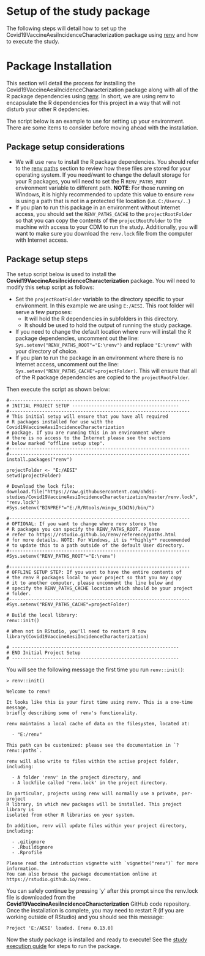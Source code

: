 Setup of the study package
===========================================================================================

The following steps will detail how to set up the Covid19VaccineAesiIncidenceCharacterization package using [renv](https://rstudio.github.io/renv/articles/renv.html) and how to execute the study.

# Package Installation

This section will detail the process for installing the Covid19VaccineAesiIncidenceCharacterization package along with all of the R package dependencies using [renv](https://rstudio.github.io/renv/articles/renv.html). In short, we are using renv to encapsulate the R dependencies for this project in a way that will not disturb your other R depdencies.

The script below is an example to use for setting up your environment. There are some items to consider before moving ahead with the installation.

## Package setup considerations

- We will use `renv` to install the R package dependencies. You should refer to the [renv paths](https://rstudio.github.io/renv/reference/paths.html) section to review how these files are stored for your operating system. If you need/want to change the default storage for your R packages, you will need to set the R `RENV_PATHS_ROOT` environment variable to different path. **NOTE**: For those running on Windows, it is highly recommended to update this value to ensure `renv` is using a path that is not in a protected file location (i.e. `C:/Users/..`)
- If you plan to run this package in an environment without Internet access, you should set the `RENV_PATHS_CACHE` to the `projectRootFolder` so that you can copy the contents of the `projectRootFolder` to the machine with access to your CDM to run the study. Additionally, you will want to make sure you download the `renv.lock` file from the computer with Internet access.

## Package setup steps

The setup script below is used to install the **Covid19VaccineAesiIncidenceCharacterization** package. You will need to modify this setup script as follows:

- Set the `projectRootFolder` variable to the directory specific to your environment. In this example we are using `E:/AESI`. This root folder will serve a few purposes:
    - It will hold the R dependencies in subfolders in this directory.
    - It should be used to hold the output of running the study package.
- If you need to change the default location where `renv` will install the R package dependencies, uncomment out the line: `Sys.setenv("RENV_PATHS_ROOT"="E:\renv")` and replace `"E:\renv"` with your directory of choice.
- If you plan to run the package in an environment where there is no Internet access, uncomment out the line: `Sys.setenv("RENV_PATHS_CACHE"=projectFolder)`. This will ensure that all of the R package dependencies are copied to the `projectRootFolder`.

Then execute the script as shown below:

````
#------------------------------------------------------------------
# INITIAL PROJECT SETUP ---------------------------------------
#------------------------------------------------------------------
# This initial setup will ensure that you have all required
# R packages installed for use with the Covid19VaccineAesiIncidenceCharacterization
# package. If you are running this in an environment where 
# there is no access to the Internet please see the sections
# below marked "offline setup step".
#------------------------------------------------------------------
#------------------------------------------------------------------
install.packages("renv")

projectFolder <- "E:/AESI"
setwd(projectFolder)

# Download the lock file:
download.file("https://raw.githubusercontent.com/ohdsi-studies/Covid19VaccineAesiIncidenceCharacterization/master/renv.lock", "renv.lock")
#Sys.setenv("BINPREF"="E:/R/Rtools/mingw_$(WIN)/bin/")

#------------------------------------------------------------------
# OPTIONAL: If you want to change where renv stores the 
# R packages you can specify the RENV_PATHS_ROOT. Please
# refer to https://rstudio.github.io/renv/reference/paths.html
# for more details. NOTE: For Windows, it is **highly** recommended
# to update this to a path outside of the default User directory.
#------------------------------------------------------------------
#Sys.setenv("RENV_PATHS_ROOT"="E:\renv")

#------------------------------------------------------------------
# OFFLINE SETUP STEP: If you want to have the entire contents of
# the renv R packages local to your project so that you may copy
# it to another computer, please uncomment the line below and
# specify the RENV_PATHS_CACHE location which should be your project
# folder.
#------------------------------------------------------------------
#Sys.setenv("RENV_PATHS_CACHE"=projectFolder)

# Build the local library:
renv::init()

# When not in RStudio, you'll need to restart R now
library(Covid19VaccineAesiIncidenceCharacterization)

# -------------------------------------------------------------
# END Initial Project Setup
# -------------------------------------------------------------
````

You will see the following message the first time you run `renv::init()`: 

````
> renv::init()

Welcome to renv!

It looks like this is your first time using renv. This is a one-time message,
briefly describing some of renv's functionality.

renv maintains a local cache of data on the filesystem, located at:

  - "E:/renv"

This path can be customized: please see the documentation in `?renv::paths`.

renv will also write to files within the active project folder, including:

  - A folder 'renv' in the project directory, and
  - A lockfile called 'renv.lock' in the project directory.

In particular, projects using renv will normally use a private, per-project
R library, in which new packages will be installed. This project library is
isolated from other R libraries on your system.

In addition, renv will update files within your project directory, including:

  - .gitignore
  - .Rbuildignore
  - .Rprofile

Please read the introduction vignette with `vignette("renv")` for more information.
You can also browse the package documentation online at https://rstudio.github.io/renv.
````

You can safely continue by pressing 'y' after this prompt since the renv.lock file is downloaded from the **Covid19VaccineAesiIncidenceCharacterization** GitHub code repository. Once the installation is complete, you may need to restart R (if you are working outside of RStudio) and you should see this message:

````
Project 'E:/AESI' loaded. [renv 0.13.0]
````

Now the study package is installed and ready to execute! See the [study execution guide](STUDY-EXECUTION.md) for steps to run the package.

